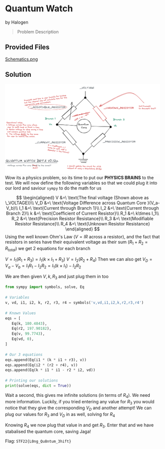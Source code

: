 # Quantum Watch
by Halogen
> Problem Description
## Provided Files
[Schematics.png](./assets/Schematics.png)
## Solution
![Schematics.png](./assets/Schematics.png)
Wow its a physics problem, so its time to put our **PHYSICS BRAINS** to the test. We will now define the following variables so that we could plug it into our lord and saviour `sympy` to do the math for us

$$
\begin{aligned}
V   &=\ \text{The final voltage (Shown above as \_VOLTAGE)}\\
V_D &=\ \text{Voltage Difference across Quantum Core }(V_a-V_b)\\
I_1 &=\ \text{Current through Branch 1}\\
I_2 &=\ \text{Current through Branch 2}\\
k   &=\ \text{Coefficient of Current Resistor}\\
R_1 &=\ k\times I_1\\
R_2 &=\ \text{Precision Resistor Resistance}\\
R_3 &=\ \text{Modifiable Resistor Resistance}\\
R_4 &=\ \text{Unknown Resistor Resistance}
\end{aligned}
$$
Using the well known Ohm's Law ($V=IR$ across a resistor), and the fact that resistors in series have their equivalent voltage as their sum ($R_1 + R_2 = R_{total}$) we get 2 equations for each branch

$V = I_1(R_1 + R_3) = I_1(k\times I_1 + R_3)$
$V = I_2(R_2 + R_4)$
Then we can also get $V_D = V_a - V_b = I_1 R_1 - I_2 R_2 = I_1 (k\times I_1) - I_2 R_2$

We are then given $V, k, R_3$ and just plug them in too

```python
from sympy import symbols, solve, Eq 

# Variables
v, vd, i1, i2, k, r2, r3, r4 = symbols('v,vd,i1,i2,k,r2,r3,r4')

# Known Values
eqs = [ 
   Eq(k, 180.4843), 
   Eq(r2, 197.90182), 
   Eq(v, 99.7743), 
   Eq(vd, 0), 
] 

# Our 3 equations
eqs.append(Eq(i1 * (k * i1 + r3), v)) 
eqs.append(Eq(i2 * (r2 + r4), v)) 
eqs.append(Eq(k * i1 * i1 - r2 * i2, vd)) 

# Printing our solutions
print(solve(eqs, dict = True))
```

Wait a second, this gives me infinite solutions (in terms of $R_4$). We need more information. Luckily, if you tried entering any value for $R_3$ you would notice that they give the corresponding $V_D$ and another attempt! We can plug our values for $R_3$ and $V_D$ in as well, solving for $R_4$

Knowing $R_4$ we now plug that value in and get $R_3$. Enter that and we have stabalised the quantum core, saving Jaga!

Flag: `STF22{L0ng_Qu8ntum_3hift}`
